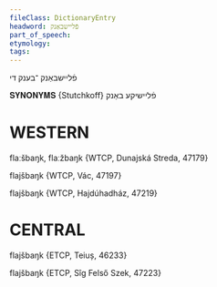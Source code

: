 ```yaml
---
fileClass: DictionaryEntry
headword: פֿליישבאַנק
part_of_speech: 
etymology: 
tags: 
---
```

פֿליישבאַנק
־בענק
די

𝐒𝐘𝐍𝐎𝐍𝐘𝐌𝐒 {Stutchkoff}
פֿליישיקע באַנק

WESTERN
========

flaːšbaŋk, flaːžbaŋk {WTCP, Dunajská Streda, 47179}

flajšbaŋk {WTCP, Vác, 47197}

flajšbaŋk {WTCP, Hajdúhadház, 47219}

CENTRAL
========

flajšbaŋk {ETCP, Teiuș, 46233}

flajšbaŋk {ETCP, Sîg Felső Szek, 47223}
